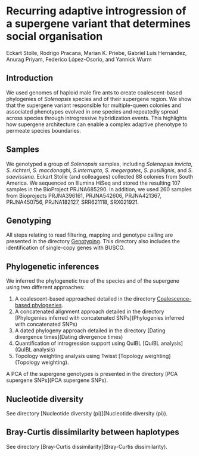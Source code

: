 # Recurring adaptive introgression of a supergene variant that determines social organisation

Eckart Stolle, Rodrigo Pracana, Marian K. Priebe, Gabriel Luis Hernández, Anurag Priyam, Federico López-Osorio, and Yannick Wurm

## Introduction
We used genomes of haploid male fire ants to create coalescent-based phylogenies of _Solenopsis_ species and of their supergene region. We show that the supergene variant responsible for multiple-queen colonies and associated phenotypes evolved in one species and repeatedly spread across species through introgressive hybridization events. This highlights how supergene architecture can enable a complex adaptive phenotype to permeate species boundaries.

## Samples

We genotyped a group of _Solenopsis_ samples, including _Solenopsis invicta_, _S. richteri_,  _S. macdonaghi_, _S.interrupta_, _S. megergates_, _S. pusillignis_, and _S. saevissima_. Eckart Stolle (and colleagues) collected 88 colonies from South America. We sequenced on Illumina HiSeq and stored the resulting 107 samples in the BioProject PRJNA685290. In addition, we used 260 samples from Bioprojects PRJNA396161, PRJNA542606, PRJNA421367, PRJNA450756, PRJNA182127, SRR621118, SRX021921.

## Genotyping

All steps relating to read filtering, mapping and genotype calling are presented in the directory [Genotyping](Genotyping). This directory also includes the identification of single-copy genes with BUSCO.

## Phylogenetic inferences

We inferred the phylogenetic tree of the species and of the supergene using two different approaches:
1. A coalescent-based approached detailed in the directory [Coalescence-based phylogenies](<Coalescence-based phylogenies>).
2. A concatenated alignment approach detailed in the directory [Phylogenies inferred with concatenated SNPs](Phylogenies inferred with concatenated SNPs)
3. A dated phylogeny approach detailed in the directory [Dating divergence times](Dating divergence times)
4. Quantification of introgression support using QuIBL [QuIBL analysis](QuIBL analysis)
5. Topology weighting analysis using Twisst [Topology weighting](Topology weighting).

A PCA of the supergene genotypes is presented in the directory [PCA supergene SNPs](PCA supergene SNPs).

## Nucleotide diversity

See directory [Nucleotide diversity (pi)](Nucleotide diversity (pi)).

## Bray-Curtis dissimilarity between haplotypes

See directory [Bray-Curtis dissimilarity](Bray-Curtis dissimilarity).
